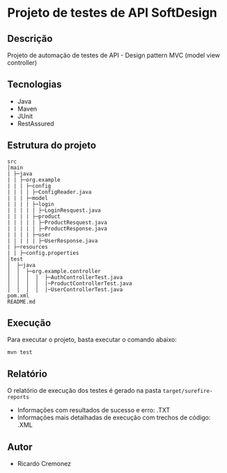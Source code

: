 
# Projeto de testes de API SoftDesign

## Descrição

Projeto de automação de testes de API - Design pattern MVC (model view controller)

## Tecnologias

- Java
- Maven
- JUnit
- RestAssured

## Estrutura do projeto

```
src
│main
| ├─java
| | ├─org.example
| | | ├─config
| | | | ├─ConfigReader.java
| | | ├─model
| | | | ├─login
| | | | | ├─LoginResquest.java
| | | | ├─product
| | | | | ├─ProductResquest.java
| | | | | ├─ProductResponse.java
| | | | ├─user
| | | | | ├─UserResponse.java
| ├─resources
| | ├─config.properties
│test
│  ├─java
│  │  ├─org.example.controller
│  │  │  │  ├─AuthControllerTest.java
│  │  │  │  |─ProductControllerTest.java
│  │  │  │  |─UserControllerTest.java
pom.xml
README.md
```

## Execução

Para executar o projeto, basta executar o comando abaixo:

```
mvn test
```

## Relatório

O relatório de execução dos testes é gerado na pasta `target/surefire-reports`
-  Informações com resultados de sucesso e erro: .TXT
- Informações mais detalhadas de execução com trechos de código: .XML


## Autor

- Ricardo Cremonez